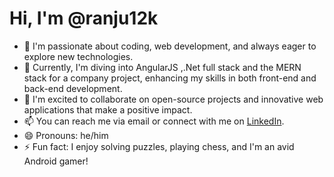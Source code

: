 # Hi, I'm @ranju12k

- 👀 I'm passionate about coding, web development, and always eager to explore new technologies.
- 🌱 Currently, I'm diving into AngularJS ,.Net full stack and the MERN stack for a company project, enhancing my skills in both front-end and back-end development.
- 💞️ I'm excited to collaborate on open-source projects and innovative web applications that make a positive impact.
- 📫 You can reach me via email or connect with me on [LinkedIn](https://www.linkedin.com/in/ranjith-m-r-24473417a/).
- 😄 Pronouns: he/him
- ⚡ Fun fact: I enjoy solving puzzles, playing chess, and I'm an avid Android gamer!

<!---
ranju12k/ranju12k is a ✨ special ✨ repository because its `README.md` (this file) appears on your GitHub profile.
You can click the Preview link to take a look at your changes.
--->
